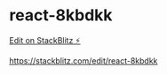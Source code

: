 # react-8kbdkk

[Edit on StackBlitz ⚡️](https://stackblitz.com/edit/react-8kbdkk)

https://stackblitz.com/edit/react-8kbdkk
